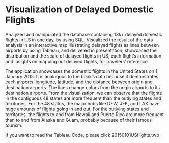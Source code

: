 # Visualization of Delayed Domestic Flights
Analyzed and manipulated the database containing 13k+ delayed domestic flights in US in one day, by using SQL. Visualized the result of the data analysis in an interactive map illustrating delayed flights as lines between airports by using Tableau, and delivered in presentation; showcased the distribution and the scale of delayed flights in US, each flight’s information and insights on mapping out delayed flights, for travelers’ reference

The application showcases the domestic flights in the United States on 1 January 2015. It is
analogous to the book’s data because it demonstrates each airports’ longitude, latitude, and
the distance between origin and destination airports. The lines change colors from the origin
airports to its destination airports. From the visualization, we can observe that the flights in the
contiguous 48 states are more frequent than the outlying states and territories. For the 48
states, the major hubs like DFW, JFK, and LAX have huge amounts of flights going in and out.
For the outlying states and territories, the flights to and from Hawaii and Puerto Rico are more
frequent than to and from Alaska and Guam, probably because of their famous tourism.

If you want to read the Tableau Code, please click 20150101USflights.twb
